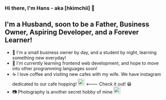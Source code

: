 ### Hi there, I'm Hans - aka [hkimchii] 👋

## I'm a Husband, soon to be a Father, Business Owner, Aspiring Developer, and a Forever Learner!

- 👔 I'm a small business owner by day, and a student by night, learning something new everyday!
- 🌱 I'm currently learning frontend web development, and hope to move into other programming languages soon!
- ☕ I love coffee and visiting new cafes with my wife. We have instagram dedicated to our cafe hopping! [<img alt="hkimchii | Instagram" width="22px" src="https://cdn-icons-png.flaticon.com/512/2111/2111463.png" />][instagram] <--- Check it out! 😁
- 📷 Photography is another secret hobby of mine [<img alt="hkimchii | Instagram" width="22px" src="https://cdn-icons-png.flaticon.com/512/2111/2111463.png" />][instagram2]

<br />
<br />

[instagram]: https://www.instagram.com/dear.mate/?hl=en
[instagram2]: https://www.instagram.com/hanskim_khk/?hl=en
